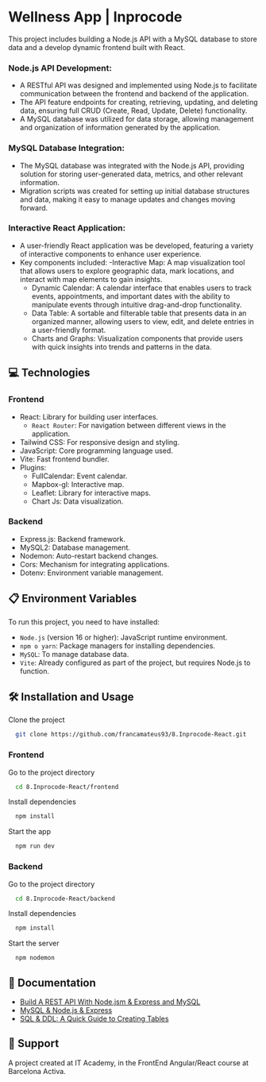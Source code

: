 # Wellness App | Inprocode

This project includes building a Node.js API with a MySQL database to store data and a develop dynamic frontend built with React.

### Node.js API Development:

- A RESTful API was designed and implemented using Node.js to facilitate communication between the frontend and backend of the application.
- The API feature endpoints for creating, retrieving, updating, and deleting data, ensuring full CRUD (Create, Read, Update, Delete) functionality.
- A MySQL database was utilized for data storage, allowing management and organization of information generated by the application.

### MySQL Database Integration:

- The MySQL database was integrated with the Node.js API, providing solution for storing user-generated data, metrics, and other relevant information.
- Migration scripts was created for setting up initial database structures and data, making it easy to manage updates and changes moving forward.

### Interactive React Application:

- A user-friendly React application was be developed, featuring a variety of interactive components to enhance user experience.
- Key components included:
  -Interactive Map: A map visualization tool that allows users to explore geographic data, mark locations, and interact with map elements to gain insights.
  - Dynamic Calendar: A calendar interface that enables users to track events, appointments, and important dates with the ability to manipulate events through intuitive drag-and-drop functionality.
  - Data Table: A sortable and filterable table that presents data in an organized manner, allowing users to view, edit, and delete entries in a user-friendly format.
  - Charts and Graphs: Visualization components that provide users with quick insights into trends and patterns in the data.

## 💻 Technologies

### Frontend

- React: Library for building user interfaces.
  - `React Router`: For navigation between different views in the application.
- Tailwind CSS: For responsive design and styling.
- JavaScript: Core programming language used.
- Vite: Fast frontend bundler.
- Plugins:
  - FullCalendar: Event calendar.
  - Mapbox-gl: Interactive map.
  - Leaflet: Library for interactive maps.
  - Chart Js: Data visualization.

### Backend

- Express.js: Backend framework.
- MySQL2: Database management.
- Nodemon: Auto-restart backend changes.
- Cors: Mechanism for integrating applications.
- Dotenv: Environment variable management.

## 📋 Environment Variables

To run this project, you need to have installed:

- `Node.js` (version 16 or higher): JavaScript runtime environment.
- `npm o yarn`: Package managers for installing dependencies.
- `MySQL`: To manage database data.
- `Vite`: Already configured as part of the project, but requires Node.js to function.

## 🛠️ Installation and Usage

Clone the project

```bash
  git clone https://github.com/francamateus93/8.Inprocode-React.git
```

### Frontend

Go to the project directory

```bash
  cd 8.Inprocode-React/frontend
```

Install dependencies

```bash
  npm install
```

Start the app

```bash
  npm run dev
```

### Backend

Go to the project directory

```bash
  cd 8.Inprocode-React/backend
```

Install dependencies

```bash
  npm install
```

Start the server

```bash
  npm nodemon
```

## 📘 Documentation

- [Build A REST API With Node.jsm & Express and MySQL](https://www.youtube.com/watch?v=fgTGADljAeg)
- [MySQL & Node.js & Express](https://www.youtube.com/watch?v=Hej48pi_lOc)
- [SQL & DDL: A Quick Guide to Creating Tables](https://www.sammeechward.com/a-quick-guide-to-creating-tables)

## 🤝 Support

A project created at IT Academy, in the FrontEnd Angular/React course at Barcelona Activa.
